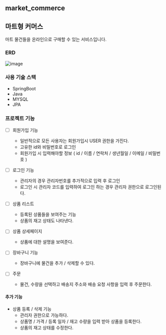 ## market_commerce

## 마트형 커머스 

마트 물건들을 온라인으로 구매할 수 있는 서비스입니다.

### ERD
![image](https://github.com/hyeonjeong9911/MarketSNOW/assets/127717572/fcc99aec-a029-4acb-87ad-3389113b273f)

### 사용 기술 스택
* SpringBoot
* Java
* MYSQL
* JPA
  
### 프로젝트 기능
- [ ] 회원가입 기능
  * 일반적으로 모든 사용자는 회원가입시 USER 권한을 가진다.
  * 고유한 id와 비밀번호로 로그인
  * 회원가입 시 입력해야할 정보
    ( id / 이름 / 연락처 / 생년월일 / 이메일 / 비밀번호 )
  
- [ ] 로그인 기능
  * 관리자의 경우 관리자번호를 추가적으로 입력 후 로그인
  * 로그인 시 관리자 코드를 입력하여 로그인 하는 경우 관리자 권한으로 로그인된다.
 
- [ ] 상품 리스트
  * 등록된 상품들을 보여주는 기능
  * 상품의 재고 상태도 나타낸다.

- [ ] 상품 상세페이지
  * 상품에 대한 설명을 보여준다.
 
- [ ] 장바구니 기능
  * 장바구니에 물건을 추가 / 삭제할 수 있다.

- [ ] 주문
  * 물건, 수량을 선택하고 배송지 주소와 배송 요청 사항을 입력 후 주문한다.
 

#### 추가 기능
* 상품 등록 / 삭제 기능
  * 관리자 권한으로 가능하다.
  * 상품명 / 가격 / 등록 일자 / 재고 수량을 입력 받아 상품을 등록한다.
  * 상품의 재고 상태를 수정한다.
